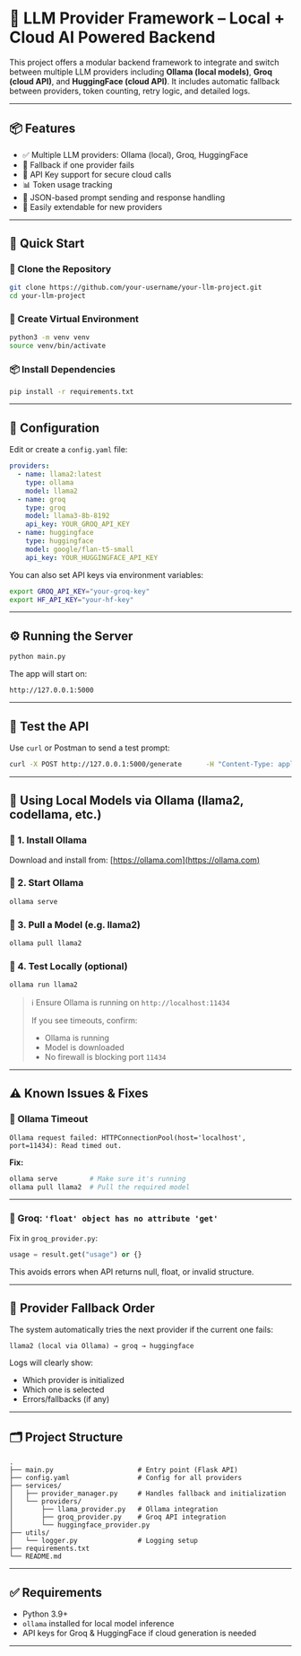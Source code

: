 # 🧠 LLM Provider Framework – Local + Cloud AI Powered Backend

This project offers a modular backend framework to integrate and switch between multiple LLM providers including **Ollama (local models)**, **Groq (cloud API)**, and **HuggingFace (cloud API)**. It includes automatic fallback between providers, token counting, retry logic, and detailed logs.

---

## 📦 Features

- ✅ Multiple LLM providers: Ollama (local), Groq, HuggingFace
- 🔄 Fallback if one provider fails
- 🔐 API Key support for secure cloud calls
- 📊 Token usage tracking
- 📜 JSON-based prompt sending and response handling
- 🧪 Easily extendable for new providers

---

## 🚀 Quick Start

### 📁 Clone the Repository

```bash
git clone https://github.com/your-username/your-llm-project.git
cd your-llm-project
```

### 🧰 Create Virtual Environment

```bash
python3 -m venv venv
source venv/bin/activate
```

### 📦 Install Dependencies

```bash
pip install -r requirements.txt
```

---

## 🔧 Configuration

Edit or create a `config.yaml` file:

```yaml
providers:
  - name: llama2:latest
    type: ollama
    model: llama2
  - name: groq
    type: groq
    model: llama3-8b-8192
    api_key: YOUR_GROQ_API_KEY
  - name: huggingface
    type: huggingface
    model: google/flan-t5-small
    api_key: YOUR_HUGGINGFACE_API_KEY
```

You can also set API keys via environment variables:

```bash
export GROQ_API_KEY="your-groq-key"
export HF_API_KEY="your-hf-key"
```

---

## ⚙️ Running the Server

```bash
python main.py
```

The app will start on:

```
http://127.0.0.1:5000
```

---

## 🧪 Test the API

Use `curl` or Postman to send a test prompt:

```bash
curl -X POST http://127.0.0.1:5000/generate      -H "Content-Type: application/json"      -d '{"prompt": "Explain the theory of relativity", "max_tokens": 100, "temperature": 0.7}'
```

---

## 🤖 Using Local Models via Ollama (llama2, codellama, etc.)

### 🔹 1. Install Ollama

Download and install from: [https://ollama.com](https://ollama.com)

### 🔹 2. Start Ollama

```bash
ollama serve
```

### 🔹 3. Pull a Model (e.g. llama2)

```bash
ollama pull llama2
```

### 🔹 4. Test Locally (optional)

```bash
ollama run llama2
```

> ℹ️ Ensure Ollama is running on `http://localhost:11434`
> 
> If you see timeouts, confirm:
> - Ollama is running
> - Model is downloaded
> - No firewall is blocking port `11434`

---

## ⚠️ Known Issues & Fixes

### 🧨 Ollama Timeout

```log
Ollama request failed: HTTPConnectionPool(host='localhost', port=11434): Read timed out.
```

**Fix:**

```bash
ollama serve        # Make sure it's running
ollama pull llama2  # Pull the required model
```

---

### 🐛 Groq: `'float' object has no attribute 'get'`

Fix in `groq_provider.py`:

```python
usage = result.get("usage") or {}
```

This avoids errors when API returns null, float, or invalid structure.

---

## 🔄 Provider Fallback Order

The system automatically tries the next provider if the current one fails:

```text
llama2 (local via Ollama) → groq → huggingface
```

Logs will clearly show:
- Which provider is initialized
- Which one is selected
- Errors/fallbacks (if any)

---

## 🗂️ Project Structure

```
.
├── main.py                     # Entry point (Flask API)
├── config.yaml                 # Config for all providers
├── services/
│   ├── provider_manager.py     # Handles fallback and initialization
│   └── providers/
│       ├── llama_provider.py   # Ollama integration
│       ├── groq_provider.py    # Groq API integration
│       └── huggingface_provider.py
├── utils/
│   └── logger.py               # Logging setup
├── requirements.txt
└── README.md
```

---

## ✅ Requirements

- Python 3.9+
- `ollama` installed for local model inference
- API keys for Groq & HuggingFace if cloud generation is needed

---
